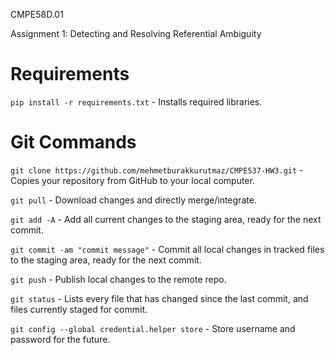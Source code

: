 CMPE58D.01

Assignment 1: Detecting and Resolving Referential Ambiguity

Requirements
====

`pip install -r requirements.txt` - Installs required libraries.

Git Commands
====

`git clone https://github.com/mehmetburakkurutmaz/CMPE537-HW3.git` - Copies your repository from GitHub to your local computer.

`git pull` - Download changes and directly merge/integrate.

`git add -A` - Add all current changes to the staging area, ready for the next commit.

`git commit -am "commit message"` - Commit all local changes in tracked files to the staging area, ready for the next commit.

`git push` - Publish local changes to the remote repo.

`git status` - Lists every file that has changed since the last commit, and files currently staged for commit.

`git config --global credential.helper store` - Store username and password for the future.
